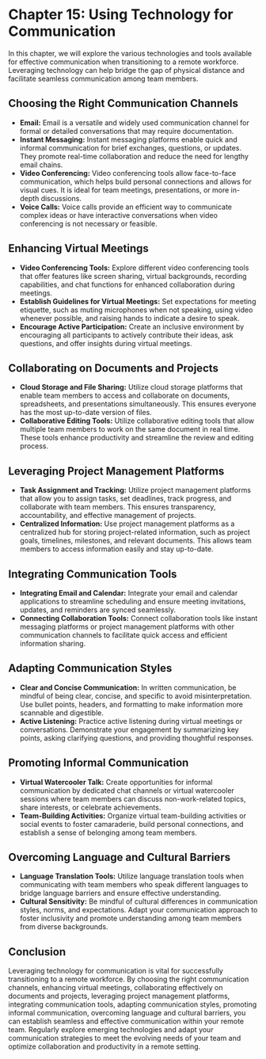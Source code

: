 Chapter 15: Using Technology for Communication
==============================================

In this chapter, we will explore the various technologies and tools available for effective communication when transitioning to a remote workforce. Leveraging technology can help bridge the gap of physical distance and facilitate seamless communication among team members.

Choosing the Right Communication Channels
-----------------------------------------

* **Email:** Email is a versatile and widely used communication channel for formal or detailed conversations that may require documentation.
* **Instant Messaging:** Instant messaging platforms enable quick and informal communication for brief exchanges, questions, or updates. They promote real-time collaboration and reduce the need for lengthy email chains.
* **Video Conferencing:** Video conferencing tools allow face-to-face communication, which helps build personal connections and allows for visual cues. It is ideal for team meetings, presentations, or more in-depth discussions.
* **Voice Calls:** Voice calls provide an efficient way to communicate complex ideas or have interactive conversations when video conferencing is not necessary or feasible.

Enhancing Virtual Meetings
--------------------------

* **Video Conferencing Tools:** Explore different video conferencing tools that offer features like screen sharing, virtual backgrounds, recording capabilities, and chat functions for enhanced collaboration during meetings.
* **Establish Guidelines for Virtual Meetings:** Set expectations for meeting etiquette, such as muting microphones when not speaking, using video whenever possible, and raising hands to indicate a desire to speak.
* **Encourage Active Participation:** Create an inclusive environment by encouraging all participants to actively contribute their ideas, ask questions, and offer insights during virtual meetings.

Collaborating on Documents and Projects
---------------------------------------

* **Cloud Storage and File Sharing:** Utilize cloud storage platforms that enable team members to access and collaborate on documents, spreadsheets, and presentations simultaneously. This ensures everyone has the most up-to-date version of files.
* **Collaborative Editing Tools:** Utilize collaborative editing tools that allow multiple team members to work on the same document in real time. These tools enhance productivity and streamline the review and editing process.

Leveraging Project Management Platforms
---------------------------------------

* **Task Assignment and Tracking:** Utilize project management platforms that allow you to assign tasks, set deadlines, track progress, and collaborate with team members. This ensures transparency, accountability, and effective management of projects.
* **Centralized Information:** Use project management platforms as a centralized hub for storing project-related information, such as project goals, timelines, milestones, and relevant documents. This allows team members to access information easily and stay up-to-date.

Integrating Communication Tools
-------------------------------

* **Integrating Email and Calendar:** Integrate your email and calendar applications to streamline scheduling and ensure meeting invitations, updates, and reminders are synced seamlessly.
* **Connecting Collaboration Tools:** Connect collaboration tools like instant messaging platforms or project management platforms with other communication channels to facilitate quick access and efficient information sharing.

Adapting Communication Styles
-----------------------------

* **Clear and Concise Communication:** In written communication, be mindful of being clear, concise, and specific to avoid misinterpretation. Use bullet points, headers, and formatting to make information more scannable and digestible.
* **Active Listening:** Practice active listening during virtual meetings or conversations. Demonstrate your engagement by summarizing key points, asking clarifying questions, and providing thoughtful responses.

Promoting Informal Communication
--------------------------------

* **Virtual Watercooler Talk:** Create opportunities for informal communication by dedicated chat channels or virtual watercooler sessions where team members can discuss non-work-related topics, share interests, or celebrate achievements.
* **Team-Building Activities:** Organize virtual team-building activities or social events to foster camaraderie, build personal connections, and establish a sense of belonging among team members.

Overcoming Language and Cultural Barriers
-----------------------------------------

* **Language Translation Tools:** Utilize language translation tools when communicating with team members who speak different languages to bridge language barriers and ensure effective understanding.
* **Cultural Sensitivity:** Be mindful of cultural differences in communication styles, norms, and expectations. Adapt your communication approach to foster inclusivity and promote understanding among team members from diverse backgrounds.

Conclusion
----------

Leveraging technology for communication is vital for successfully transitioning to a remote workforce. By choosing the right communication channels, enhancing virtual meetings, collaborating effectively on documents and projects, leveraging project management platforms, integrating communication tools, adapting communication styles, promoting informal communication, overcoming language and cultural barriers, you can establish seamless and effective communication within your remote team. Regularly explore emerging technologies and adapt your communication strategies to meet the evolving needs of your team and optimize collaboration and productivity in a remote setting.
